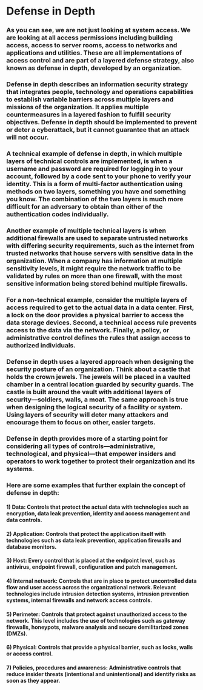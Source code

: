 # Defense in Depth

### As you can see, we are not just looking at system access. We are looking at all access permissions including building access, access to server rooms, access to networks and applications and utilities. These are all implementations of access control and are part of a layered defense strategy, also known as defense in depth, developed by an organization.

### Defense in depth describes an information security strategy that integrates people, technology and operations capabilities to establish variable barriers across multiple layers and missions of the organization. It applies multiple countermeasures in a layered fashion to fulfill security objectives. Defense in depth should be implemented to prevent or deter a cyberattack, but it cannot guarantee that an attack will not occur. 

### A technical example of defense in depth, in which multiple layers of technical controls are implemented, is when a username and password are required for logging in to your account, followed by a code sent to your phone to verify your identity. This is a form of multi-factor authentication using methods on two layers, something you have and something you know. The combination of the two layers is much more difficult for an adversary to obtain than either of the authentication codes individually. 

### Another example of multiple technical layers is when additional firewalls are used to separate untrusted networks with differing security requirements, such as the internet from trusted networks that house servers with sensitive data in the organization. When a company has information at multiple sensitivity levels, it might require the network traffic to be validated by rules on more than one firewall, with the most sensitive information being stored behind multiple firewalls.

### For a non-technical example, consider the multiple layers of access required to get to the actual data in a data center. First, a lock on the door provides a physical barrier to access the data storage devices. Second, a technical access rule prevents access to the data via the network. Finally, a policy, or administrative control defines the rules that assign access to authorized individuals.

### Defense in depth uses a layered approach when designing the security posture of an organization. Think about a castle that holds the crown jewels. The jewels will be placed in a vaulted chamber in a central location guarded by security guards. The castle is built around the vault with additional layers of security—soldiers, walls, a moat. The same approach is true when designing the logical security of a facility or system. Using layers of security will deter many attackers and encourage them to focus on other, easier targets. 

### Defense in depth provides more of a starting point for considering all types of controls—administrative, technological, and physical—that empower insiders and operators to work together to protect their organization and its systems. 

### Here are some examples that further explain the concept of defense in depth: 

#### 1) Data: Controls that protect the actual data with technologies such as encryption, data leak prevention, identity and access management and data controls.

#### 2) Application: Controls that protect the application itself with technologies such as data leak prevention, application firewalls and database monitors.

#### 3) Host: Every control that is placed at the endpoint level, such as antivirus, endpoint firewall, configuration and patch management.

#### 4) Internal network: Controls that are in place to protect uncontrolled data flow and user access across the organizational network. Relevant technologies include intrusion detection systems, intrusion prevention systems, internal firewalls and network access controls.

#### 5) Perimeter: Controls that protect against unauthorized access to the network. This level includes the use of technologies such as gateway firewalls, honeypots, malware analysis and secure demilitarized zones (DMZs).

#### 6) Physical: Controls that provide a physical barrier, such as locks, walls or access control.

#### 7) Policies, procedures and awareness: Administrative controls that reduce insider threats (intentional and unintentional) and identify risks as soon as they appear. 
